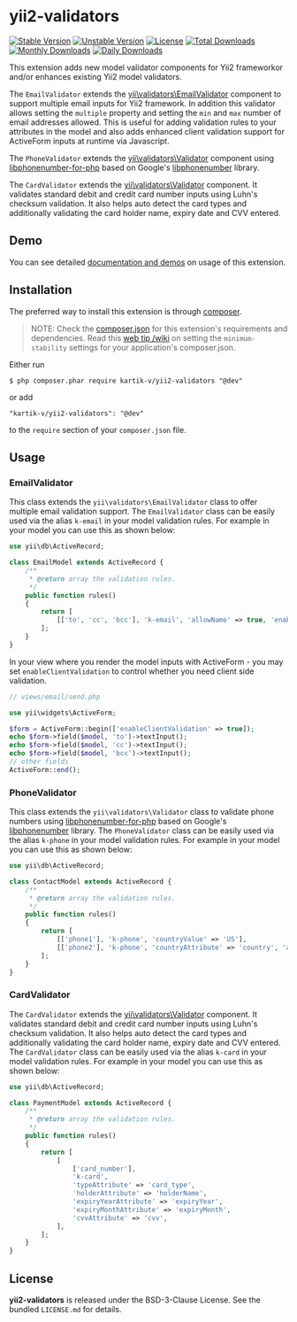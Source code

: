 yii2-validators
===============

[![Stable Version](https://poser.pugx.org/kartik-v/yii2-validators/v/stable)](https://packagist.org/packages/kartik-v/yii2-validators)
[![Unstable Version](https://poser.pugx.org/kartik-v/yii2-validators/v/unstable)](https://packagist.org/packages/kartik-v/yii2-validators)
[![License](https://poser.pugx.org/kartik-v/yii2-validators/license)](https://packagist.org/packages/kartik-v/yii2-validators)
[![Total Downloads](https://poser.pugx.org/kartik-v/yii2-validators/downloads)](https://packagist.org/packages/kartik-v/yii2-validators)
[![Monthly Downloads](https://poser.pugx.org/kartik-v/yii2-validators/d/monthly)](https://packagist.org/packages/kartik-v/yii2-validators)
[![Daily Downloads](https://poser.pugx.org/kartik-v/yii2-validators/d/daily)](https://packagist.org/packages/kartik-v/yii2-validators)

This extension adds new model validator components for Yii2 frameworkor and/or enhances existing Yii2 model validators. 

The `EmailValidator` extends the [yii\validators\EmailValidator](https://www.yiiframework.com/doc/api/2.0/yii-validators-emailvalidator)
component to support multiple email inputs for Yii2 framework. In addition this validator allows setting the `multiple` property and
setting the `min` and `max` number of email addresses allowed. This is useful for adding validation rules to your attributes
in the model and also adds enhanced client validation support for ActiveForm inputs at runtime via Javascript.

The `PhoneValidator` extends the [yii\validators\Validator](https://www.yiiframework.com/doc/api/2.0/yii-validators-validator) component
using [libphonenumber-for-php](https://github.com/giggsey/libphonenumber-for-php) based on Google's
[libphonenumber](https://github.com/googlei18n/libphonenumber) library.

The `CardValidator` extends the [yii\validators\Validator](https://www.yiiframework.com/doc/api/2.0/yii-validators-validator) component.
It validates standard debit and credit card number inputs using Luhn's checksum validation. It also helps auto detect the card types and
additionally validating the card holder name, expiry date and CVV entered.

## Demo
You can see detailed [documentation and demos](http://demos.krajee.com/validators) on usage of this extension.

## Installation

The preferred way to install this extension is through [composer](http://getcomposer.org/download/).

> NOTE: Check the [composer.json](https://github.com/kartik-v/yii2-validators/blob/master/composer.json) for this extension's requirements and dependencies. Read this [web tip /wiki](http://webtips.krajee.com/setting-composer-minimum-stability-application/) on setting the `minimum-stability` settings for your application's composer.json.

Either run

```
$ php composer.phar require kartik-v/yii2-validators "@dev"
```

or add

```
"kartik-v/yii2-validators": "@dev"
```

to the ```require``` section of your `composer.json` file.

## Usage

### EmailValidator

This class extends the `yii\validators\EmailValidator` class to offer multiple email validation support. The `EmailValidator` class
can be easily used via the alias `k-email` in your model validation rules. For example in your model you can use this as shown below:

```php
use yii\db\ActiveRecord;

class EmailModel extends ActiveRecord {
    /**
     * @return array the validation rules.
     */
    public function rules()
    {
        return [
            [['to', 'cc', 'bcc'], 'k-email', 'allowName' => true, 'enableIDN' => true, 'max' => 5],
        ];
    }
}
```

In your view where you render the model inputs with ActiveForm - you may set `enableClientValidation` to control whether you need client side validation.

```php
// views/email/send.php

use yii\widgets\ActiveForm;

$form = ActiveForm::begin(['enableClientValidation' => true]);
echo $form->field($model, 'to')->textInput();
echo $form->field($model, 'cc')->textInput();
echo $form->field($model, 'bcc')->textInput();
// other fields
ActiveForm::end();
```

### PhoneValidator

This class extends the `yii\validators\Validator` class to validate phone numbers using
[libphonenumber-for-php](https://github.com/giggsey/libphonenumber-for-php) based on Google's
[libphonenumber](https://github.com/googlei18n/libphonenumber) library. The `PhoneValidator` class
can be easily used via the alias `k-phone` in your model validation rules. For example in your 
model you can use this as shown below:

```php
use yii\db\ActiveRecord;

class ContactModel extends ActiveRecord {
    /**
     * @return array the validation rules.
     */
    public function rules()
    {
        return [
            [['phone1'], 'k-phone', 'countryValue' => 'US'],
            [['phone2'], 'k-phone', 'countryAttribute' => 'country', 'applyFormat' => false],
        ];
    }
}
```

### CardValidator

The `CardValidator` extends the [yii\validators\Validator](https://www.yiiframework.com/doc/api/2.0/yii-validators-validator) component.
It validates standard debit and credit card number inputs using Luhn's checksum validation. It also helps auto detect the card types and
additionally validating the card holder name, expiry date and CVV entered. The `CardValidator` class
can be easily used via the alias `k-card` in your model validation rules. For example in your 
model you can use this as shown below:

```php
use yii\db\ActiveRecord;

class PaymentModel extends ActiveRecord {
    /**
     * @return array the validation rules.
     */
    public function rules()
    {
        return [
            [
                ['card_number'], 
                'k-card', 
                'typeAttribute' => 'card_type', 
                'holderAttribute' => 'holderName',
                'expiryYearAttribute' => 'expiryYear',
                'expiryMonthAttribute' => 'expiryMonth',
                'cvvAttribute' => 'cvv',
            ],
        ];
    }
}
```

## License

**yii2-validators** is released under the BSD-3-Clause License. See the bundled `LICENSE.md` for details.